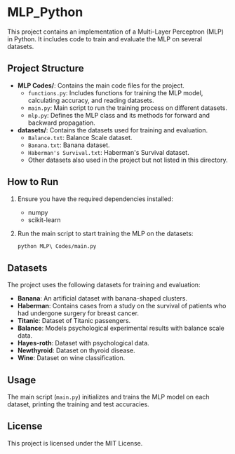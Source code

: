 # MLP_Python

This project contains an implementation of a Multi-Layer Perceptron (MLP) in Python. It includes code to train and evaluate the MLP on several datasets.

## Project Structure

- **MLP Codes/**: Contains the main code files for the project.
  - `functions.py`: Includes functions for training the MLP model, calculating accuracy, and reading datasets.
  - `main.py`: Main script to run the training process on different datasets.
  - `mlp.py`: Defines the MLP class and its methods for forward and backward propagation.
- **datasets/**: Contains the datasets used for training and evaluation.
  - `Balance.txt`: Balance Scale dataset.
  - `Banana.txt`: Banana dataset.
  - `Haberman's Survival.txt`: Haberman's Survival dataset.
  - Other datasets also used in the project but not listed in this directory.

## How to Run

1. Ensure you have the required dependencies installed:
   - numpy
   - scikit-learn

2. Run the main script to start training the MLP on the datasets:
   ```sh
   python MLP\ Codes/main.py
   ```

## Datasets

The project uses the following datasets for training and evaluation:
- **Banana**: An artificial dataset with banana-shaped clusters.
- **Haberman**: Contains cases from a study on the survival of patients who had undergone surgery for breast cancer.
- **Titanic**: Dataset of Titanic passengers.
- **Balance**: Models psychological experimental results with balance scale data.
- **Hayes-roth**: Dataset with psychological data.
- **Newthyroid**: Dataset on thyroid disease.
- **Wine**: Dataset on wine classification.

## Usage

The main script (`main.py`) initializes and trains the MLP model on each dataset, printing the training and test accuracies.

## License

This project is licensed under the MIT License.

